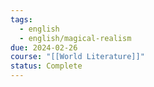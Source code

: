 ```yaml
---
tags:
  - english
  - english/magical-realism
due: 2024-02-26
course: "[[World Literature]]"
status: Complete
---
```

